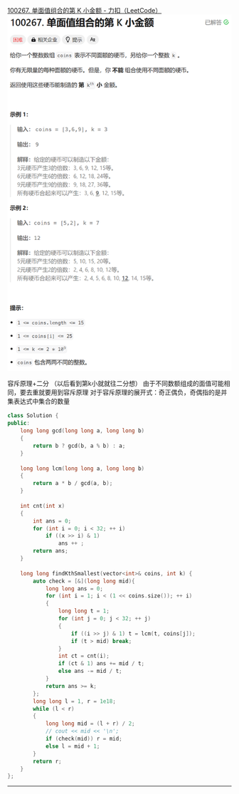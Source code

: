 [100267. 单面值组合的第 K 小金额 - 力扣（LeetCode）](https://leetcode.cn/problems/kth-smallest-amount-with-single-denomination-combination/)
![image.png](https://raw.githubusercontent.com/ren77281/pigco-image/main/img/202404142220319.png)

容斥原理+二分
（以后看到第k小就就往二分想）
由于不同数额组成的面值可能相同，要去重就要用到容斥原理
对于容斥原理的展开式：奇正偶负，奇偶指的是并集表达式中集合的数量

```cpp
class Solution {
public:
    long long gcd(long long a, long long b)
    {
        return b ? gcd(b, a % b) : a;
    }

    long long lcm(long long a, long long b)
    {
        return a * b / gcd(a, b);
    }

    int cnt(int x)
    {
        int ans = 0;
        for (int i = 0; i < 32; ++ i)
            if ((x >> i) & 1)
                ans ++ ;
        return ans;
    }

    long long findKthSmallest(vector<int>& coins, int k) {
        auto check = [&](long long mid){
            long long ans = 0;
            for (int i = 1; i < (1 << coins.size()); ++ i)
            {
                long long t = 1;
                for (int j = 0; j < 32; ++ j)
                {
                    if ((i >> j) & 1) t = lcm(t, coins[j]);
                    if (t > mid) break;
                }
                int ct = cnt(i);
                if (ct & 1) ans += mid / t;
                else ans -= mid / t;
            }
            return ans >= k;
        };     
        long long l = 1, r = 1e18;
        while (l < r)
        {
            long long mid = (l + r) / 2;
            // cout << mid << '\n';
            if (check(mid)) r = mid;
            else l = mid + 1;
        }
        return r;
    }
};
```
***
